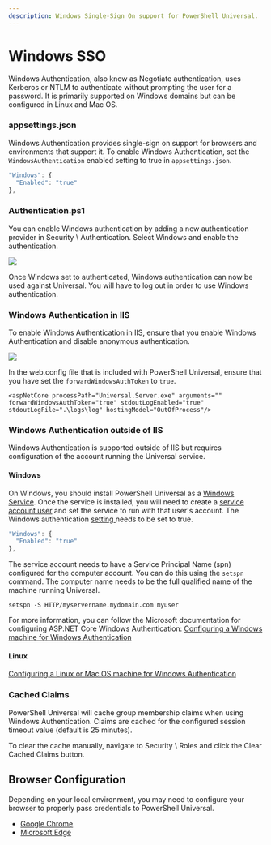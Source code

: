 ```yaml
---
description: Windows Single-Sign On support for PowerShell Universal.
---
```


# Windows SSO

Windows Authentication, also know as Negotiate authentication, uses Kerberos or NTLM to authenticate without prompting the user for a password. It is primarily supported on Windows domains but can be configured in Linux and Mac OS.&#x20;

### appsettings.json

Windows Authentication provides single-sign on support for browsers and environments that support it. To enable Windows Authentication, set the `WindowsAuthentication` enabled setting to true in `appsettings.json`.

```javascript
"Windows": {
  "Enabled": "true"
},
```

### Authentication.ps1

You can enable Windows authentication by adding a new authentication provider in Security \ Authentication. Select Windows and enable the authentication.

![](<../.gitbook/assets/image (340).png>)

Once Windows set to authenticated, Windows authentication can now be used against Universal. You will have to log out in order to use Windows authentication.

### Windows Authentication in IIS

To enable Windows Authentication in IIS, ensure that you enable Windows Authentication and disable anonymous authentication.

![](<../.gitbook/assets/image (84).png>)

In the web.config file that is included with PowerShell Universal, ensure that you have set the `forwardWindowsAuthToken` to `true`.

```
<aspNetCore processPath="Universal.Server.exe" arguments="" forwardWindowsAuthToken="true" stdoutLogEnabled="true" stdoutLogFile=".\logs\log" hostingModel="OutOfProcess"/>
```

### Windows Authentication outside of IIS

Windows Authentication is supported outside of IIS but requires configuration of the account running the Universal service.

#### Windows

On Windows, you should install PowerShell Universal as a [Windows Service](../getting-started/#windows). Once the service is installed, you will need to create a [service account user](../config/running-as-a-service-account.md#application-service-account) and set the service to run with that user's account. The Windows authentication [setting ](../config/settings.md)needs to be set to true.

```javascript
"Windows": {
  "Enabled": "true"
},
```

The service account needs to have a Service Principal Name (spn) configured for the computer account. You can do this using the `setspn` command. The computer name needs to be the full qualified name of the machine running Universal.

```
setspn -S HTTP/myservername.mydomain.com myuser
```

For more information, you can follow the Microsoft documentation for configuring ASP.NET Core Windows Authentication: [Configuring a Windows machine for Windows Authentication](https://docs.microsoft.com/en-us/aspnet/core/security/authentication/windowsauth?view=aspnetcore-3.1\&tabs=visual-studio#windows-environment-configuration)

#### Linux

[Configuring a Linux or Mac OS machine for Windows Authentication](https://docs.microsoft.com/en-us/aspnet/core/security/authentication/windowsauth?view=aspnetcore-3.1\&tabs=visual-studio#linux-and-macos-environment-configuration)

### Cached Claims

PowerShell Universal will cache group membership claims when using Windows Authentication. Claims are cached for the configured session timeout value (default is 25 minutes).

To clear the cache manually, navigate to Security \ Roles and click the Clear Cached Claims button.

## Browser Configuration

Depending on your local environment, you may need to configure your browser to properly pass credentials to PowerShell Universal.

* [Google Chrome](https://chromeenterprise.google/policies/#HTTPAuthentication)
* [Microsoft Edge](https://learn.microsoft.com/en-us/deployedge/microsoft-edge-policies#http-authentication-policies)
